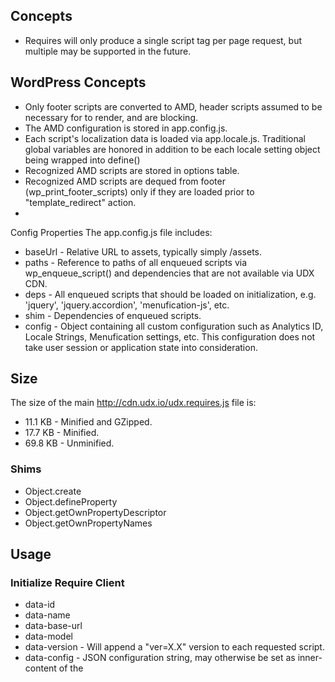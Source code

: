 ## Concepts

 - Requires will only produce a single script tag per page request, but multiple may be supported in the future.

## WordPress Concepts
* Only footer scripts are converted to AMD, header scripts assumed to be necessary for <body> to render, and are blocking.
* The AMD configuration is stored in app.config.js.
* Each script's localization data is loaded via app.locale.js. Traditional global variables are honored in addition to be each locale setting object being wrapped into define()
* Recognized AMD scripts are stored in options table.
* Recognized AMD scripts are dequed from footer (wp_print_footer_scripts) only if they are loaded prior to "template_redirect" action.
*

Config Properties
The app.config.js file includes:
* baseUrl - Relative URL to assets, typically simply /assets.
* paths - Reference to paths of all enqueued scripts via wp_enqueue_script() and dependencies that are not available via UDX CDN.
* deps - All enqueued scripts that should be loaded on initialization, e.g. 'jquery', 'jquery.accordion', 'menufication-js', etc.
* shim - Dependencies of enqueued scripts.
* config - Object containing all custom configuration such as Analytics ID, Locale Strings, Menufication settings, etc. This configuration does not take user session or application state into consideration.

## Size
The size of the main http://cdn.udx.io/udx.requires.js file is:
* 11.1 KB - Minified and GZipped.
* 17.7 KB - Minified.
* 69.8 KB - Unminified.

### Shims

* Object.create
* Object.defineProperty
* Object.getOwnPropertyDescriptor
* Object.getOwnPropertyNames

## Usage

### Initialize Require Client

* data-id
* data-name
* data-base-url
* data-model
* data-version - Will append a "ver=X.X" version to each requested script.
* data-config - JSON configuration string, may otherwise be set as inner-content of the <script> tag.
* data-main
* data-status - (loading|ready|error)
* data-requiremodule
* data-requirecontext
* data-requires / data-require / data-enqueue

### Initialize WordPress Handler

```php
// Initialize.
$_requires = new \UsabilityDynamics\Requires;

// Configure..
$_requires->set(array(
  'paths' => '/scripts/app.state.js',
  'scopes' => 'public',
  'debug' => true
)));

// Define Libraries.
$_requires->add( 'udx.knockout' );
$_requires->add( 'wpp.ui.supermap' );
$_requires->add( 'wpp.ui.admin.settings' );

// Render HTML tag.
$_requires->render_tag();
```

### In Header

```html
<script data-debug="true" src="//cdn.udx.io/requires.js"></script>
```

### In Body

```html
<div data-requires="udx.wp-property.supermap"></div>
<div data-requires="udx.elastic-filter"></div>
<div data-requires="crowdfavorite.carrington-build.slider"></div>
<div data-requires="bootstrap.carousel"></div>
```

## License

(The MIT License)

Copyright (c) 2013 Usability Dynamics, Inc. &lt;info@usabilitydynamics.com&gt;

Permission is hereby granted, free of charge, to any person obtaining
a copy of this software and associated documentation files (the
'Software'), to deal in the Software without restriction, including
without limitation the rights to use, copy, modify, merge, publish,
distribute, sublicense, and/or sell copies of the Software, and to
permit persons to whom the Software is furnished to do so, subject to
the following conditions:

The above copyright notice and this permission notice shall be
included in all copies or substantial portions of the Software.

THE SOFTWARE IS PROVIDED 'AS IS', WITHOUT WARRANTY OF ANY KIND,
EXPRESS OR IMPLIED, INCLUDING BUT NOT LIMITED TO THE WARRANTIES OF
MERCHANTABILITY, FITNESS FOR A PARTICULAR PURPOSE AND NONINFRINGEMENT.
IN NO EVENT SHALL THE AUTHORS OR COPYRIGHT HOLDERS BE LIABLE FOR ANY
CLAIM, DAMAGES OR OTHER LIABILITY, WHETHER IN AN ACTION OF CONTRACT,
TORT OR OTHERWISE, ARISING FROM, OUT OF OR IN CONNECTION WITH THE
SOFTWARE OR THE USE OR OTHER DEALINGS IN THE SOFTWARE.